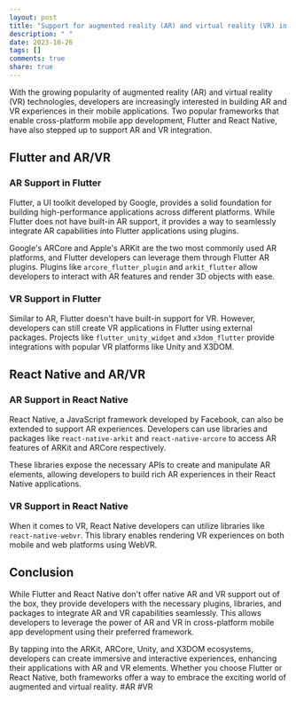 ```yaml
---
layout: post
title: "Support for augmented reality (AR) and virtual reality (VR) in Flutter and React Native"
description: " "
date: 2023-10-26
tags: []
comments: true
share: true
---
```


With the growing popularity of augmented reality (AR) and virtual reality (VR) technologies, developers are increasingly interested in building AR and VR experiences in their mobile applications. Two popular frameworks that enable cross-platform mobile app development, Flutter and React Native, have also stepped up to support AR and VR integration.

## Flutter and AR/VR

### AR Support in Flutter

Flutter, a UI toolkit developed by Google, provides a solid foundation for building high-performance applications across different platforms. While Flutter does not have built-in AR support, it provides a way to seamlessly integrate AR capabilities into Flutter applications using plugins.

Google's ARCore and Apple's ARKit are the two most commonly used AR platforms, and Flutter developers can leverage them through Flutter AR plugins. Plugins like `arcore_flutter_plugin` and `arkit_flutter` allow developers to interact with AR features and render 3D objects with ease.

### VR Support in Flutter

Similar to AR, Flutter doesn't have built-in support for VR. However, developers can still create VR applications in Flutter using external packages. Projects like `flutter_unity_widget` and `x3dom_flutter` provide integrations with popular VR platforms like Unity and X3DOM.

## React Native and AR/VR

### AR Support in React Native

React Native, a JavaScript framework developed by Facebook, can also be extended to support AR experiences. Developers can use libraries and packages like `react-native-arkit` and `react-native-arcore` to access AR features of ARKit and ARCore respectively.

These libraries expose the necessary APIs to create and manipulate AR elements, allowing developers to build rich AR experiences in their React Native applications.

### VR Support in React Native

When it comes to VR, React Native developers can utilize libraries like `react-native-webvr`. This library enables rendering VR experiences on both mobile and web platforms using WebVR.

## Conclusion

While Flutter and React Native don't offer native AR and VR support out of the box, they provide developers with the necessary plugins, libraries, and packages to integrate AR and VR capabilities seamlessly. This allows developers to leverage the power of AR and VR in cross-platform mobile app development using their preferred framework.

By tapping into the ARKit, ARCore, Unity, and X3DOM ecosystems, developers can create immersive and interactive experiences, enhancing their applications with AR and VR elements. Whether you choose Flutter or React Native, both frameworks offer a way to embrace the exciting world of augmented and virtual reality. #AR #VR